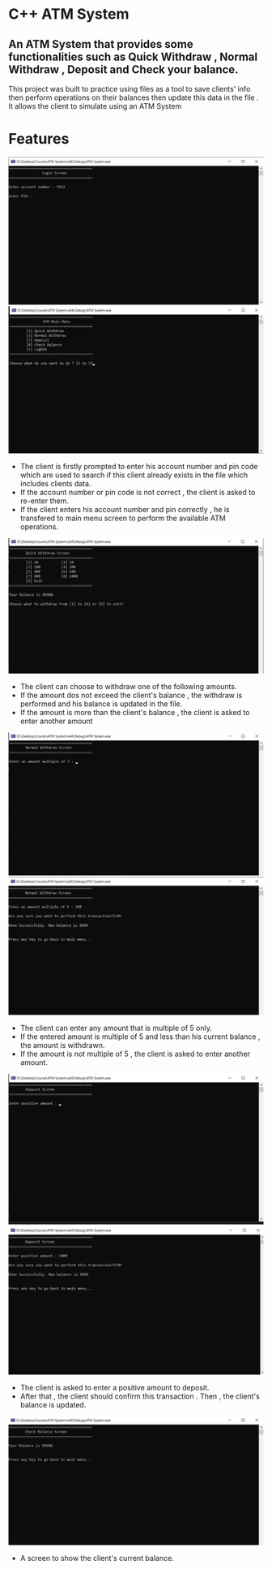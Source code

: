 # C++ ATM System

## An ATM System that provides some functionalities such as Quick Withdraw , Normal Withdraw , Deposit and Check your balance.


This project was built to practice using files as a tool to save clients' info then perform operations on their balances then update this data in the file . It allows the client to simulate using an ATM System


# Features
![Login Screen](https://github.com/Joeee167/ATM/blob/master/Screenshot%202024-06-25%20133445.png)
![Main Menu](https://github.com/Joeee167/ATM/blob/master/Screenshot%202024-06-25%20134113.png)
* The client is firstly prompted to enter his account number and pin code which are used to search if this client already exists in the file which includes clients data.
* If the account number or pin code is not correct , the client is asked to re-enter them.
* If the client enters his account number and pin correctly , he is transfered to main menu screen to perform the available ATM operations.

![Quick Withdraw](https://github.com/Joeee167/ATM/blob/master/Screenshot%202024-06-25%20134424.png)
* The client can choose to withdraw one of the following amounts.
* If the amount dos not exceed the client's balance , the withdraw is performed and his balance is updated in the file.
* If the amount is more than the client's balance , the client is asked to enter another amount


![Normal withdraw](https://github.com/Joeee167/ATM/blob/master/Screenshot%202024-07-01%20124007.png)
![Normal withdraw](https://github.com/Joeee167/ATM/blob/master/Screenshot%202024-07-01%20124037.png)
* The client can enter any amount that is multiple of 5 only.
* If the entered amount is multiple of 5 and less than his current balance , the amount is withdrawn.
* If the amount is not multiple of 5 , the client is asked to enter another amount.

![Deposit](https://github.com/Joeee167/ATM/blob/master/Screenshot%202024-07-01%20124831.png)
![Deposit](https://github.com/Joeee167/ATM/blob/master/Screenshot%202024-07-01%20124937.png)
* The client is asked to enter a positive amount to deposit.
* After that , the client should confirm this transaction . Then , the client's balance is updated.

![Balance](https://github.com/Joeee167/ATM/blob/master/Screenshot%202024-07-01%20133816.png)
* A screen to show the client's current balance.
